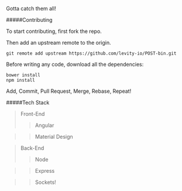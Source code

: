 Gotta catch them all!

#####Contributing

To start contributing, first fork the repo.

Then add an upstream remote to the origin.

	git remote add upstream https://github.com/levity-io/POST-bin.git

Before writing any code, download all the dependencies:

	bower install
	npm install

Add, Commit, Pull Request, Merge, Rebase, Repeat!

#####Tech Stack

>Front-End
>>Angular

>>Material Design

>Back-End
>>Node

>>Express

>>Sockets!